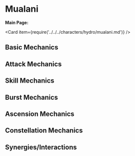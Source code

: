 # Mualani

**Main Page:**

<Card item={require('../../../characters/hydro/mualani.md')} />

## Basic Mechanics

## Attack Mechanics

## Skill Mechanics

## Burst Mechanics

## Ascension Mechanics

## Constellation Mechanics

## Synergies/Interactions

